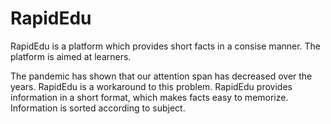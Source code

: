 # RapidEdu
RapidEdu is a platform which provides short facts in a consise manner. The platform is aimed at learners.

The pandemic has shown that our attention span has decreased over the years. RapidEdu is a workaround to this problem. RapidEdu provides information in a short
format, which makes facts easy to memorize. Information is sorted according to subject.
